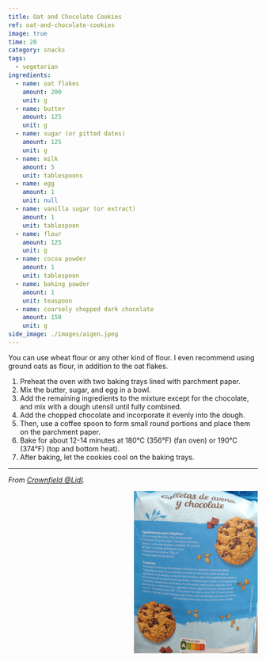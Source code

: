```yaml
---
title: Oat and Chocolate Cookies
ref: oat-and-chocolate-cookies
image: true
time: 20
category: snacks
tags:
  - vegetarian
ingredients:
  - name: oat flakes
    amount: 200
    unit: g
  - name: butter
    amount: 125
    unit: g
  - name: sugar (or pitted dates)
    amount: 125
    unit: g
  - name: milk
    amount: 5
    unit: tablespoons
  - name: egg
    amount: 1
    unit: null
  - name: vanilla sugar (or extract)
    amount: 1
    unit: tablespoon
  - name: flour
    amount: 125
    unit: g
  - name: cocoa powder
    amount: 1
    unit: tablespoon
  - name: baking powder
    amount: 1
    unit: teaspoon
  - name: coarsely chopped dark chocolate
    amount: 150
    unit: g
side_image: ./images/aigen.jpeg
---
```


You can use wheat flour or any other kind of flour. I even recommend using ground oats as flour, in addition to the oat flakes.

1. Preheat the oven with two baking trays lined with parchment paper.
2. Mix the butter, sugar, and egg in a bowl.
3. Add the remaining ingredients to the mixture except for the chocolate, and mix with a dough utensil until fully combined.
4. Add the chopped chocolate and incorporate it evenly into the dough.
5. Then, use a coffee spoon to form small round portions and place them on the parchment paper. 
6. Bake for about 12-14 minutes at 180°C (356°F) (fan oven) or 190°C (374°F) (top and bottom heat).
7. After baking, let the cookies cool on the baking trays.
---

_From [Crownfield @Lidl](https://www.lidl.com/)._

<img src="images/cookies.png" style="width:250px; float:right;"/>